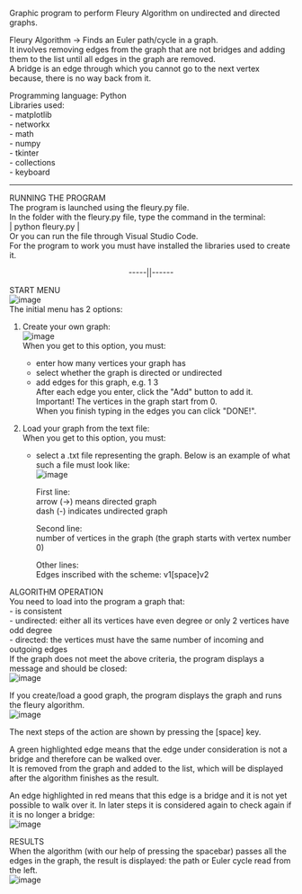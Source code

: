 Graphic program to perform Fleury Algorithm on undirected and directed graphs.

Fleury Algorithm -> Finds an Euler path/cycle in a graph.  
It involves removing edges from the graph that are not bridges and adding them to the list until all edges in the graph are removed.  
A bridge is an edge through which you cannot go to the next vertex because, there is no way back from it. 

Programming language: Python  
Libraries used:  
    - matplotlib  
    - networkx  
    - math  
    - numpy  
    - tkinter  
    - collections  
    - keyboard  

_____________________________________________________________________________________________________________

RUNNING THE PROGRAM  
The program is launched using the fleury.py file.  
In the folder with the fleury.py file, type the command in the terminal:  
| python fleury.py |  
Or you can run the file through Visual Studio Code.  
For the program to work you must have installed the libraries used to create it.

<p style="text-align: center;">-----||------</p>

START MENU  
![image](https://user-images.githubusercontent.com/61736185/231253665-668c63b4-a570-4e9a-a68c-b0c90981a912.png)  
The initial menu has 2 options:  
1. Create your own graph:  
![image](https://user-images.githubusercontent.com/61736185/231253734-290198f2-1a2b-4120-9ecd-424754ecc183.png)  
When you get to this option, you must:  
    - enter how many vertices your graph has  
    - select whether the graph is directed or undirected  
    - add edges for this graph, e.g. 1 3   
    After each edge you enter, click the "Add" button to add it.  
Important! The vertices in the graph start from 0.  
When you finish typing in the edges you can click "DONE!".  


2. Load your graph from the text file:  
When you get to this option, you must:  
    - select a .txt file representing the graph. Below is an example of what such a file must look like:  
![image](https://user-images.githubusercontent.com/61736185/231255462-b4bf2999-1fda-41ef-8236-f5ccff33a8ea.png)  

        First line:   
        arrow (->) means directed graph   
        dash (-) indicates undirected graph  

        Second line:  
        number of vertices in the graph (the graph starts with vertex number 0)  

        Other lines:  
        Edges inscribed with the scheme: v1[space]v2  



ALGORITHM OPERATION  
You need to load into the program a graph that:  
        - is consistent  
        - undirected: either all its vertices have even degree or only 2 vertices have odd degree  
        - directed: the vertices must have the same number of incoming and outgoing edges  
If the graph does not meet the above criteria, the program displays a message and should be closed:  
![image](https://user-images.githubusercontent.com/61736185/231257278-73c8656c-173d-4914-b16b-d773d1973782.png)


If you create/load a good graph, the program displays the graph and runs the fleury algorithm.  
![image](https://user-images.githubusercontent.com/61736185/231258452-3f8e5777-b68d-4207-934d-0117727e5970.png)

The next steps of the action are shown by pressing the [space] key.  

A green highlighted edge means that the edge under consideration is not a bridge and therefore can be walked over.   
It is removed from the graph and added to the list, which will be displayed after the algorithm finishes as the result.  

An edge highlighted in red means that this edge is a bridge and it is not yet possible to walk over it. In later steps it is considered again to check again if it is no longer a bridge:  
![image](https://user-images.githubusercontent.com/61736185/231258976-80c66643-469f-40b5-bf18-c17982904b6b.png)


RESULTS  
When the algorithm (with our help of pressing the spacebar) passes all the edges in the graph, the result is displayed: the path or Euler cycle read from the left.  
![image](https://user-images.githubusercontent.com/61736185/231259101-d1ce88dd-f3c8-4d0e-b352-9ff5d7b9e95d.png)


